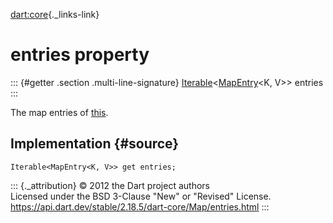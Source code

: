 [dart:core](../../dart-core/dart-core-library){._links-link}

entries property
================

::: {#getter .section .multi-line-signature}
[Iterable](../iterable-class)\<[MapEntry](../mapentry-class)\<K, V\>\>
entries
:::

The map entries of [this](../map-class).

Implementation {#source}
--------------

``` {.language-dart data-language="dart"}
Iterable<MapEntry<K, V>> get entries;
```

::: {._attribution}
© 2012 the Dart project authors\
Licensed under the BSD 3-Clause \"New\" or \"Revised\" License.\
<https://api.dart.dev/stable/2.18.5/dart-core/Map/entries.html>
:::
